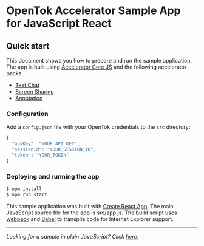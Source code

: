 # OpenTok Accelerator Sample App for JavaScript React

## Quick start

This document shows you how to prepare and run the sample application. The app is built using [Accelerator Core JS](https://github.com/opentok/accelerator-core-js) and the following accelerator packs:

 - [Text Chat](https://www.npmjs.com/package/opentok-text-chat)
 - [Screen Sharing](https://www.npmjs.com/package/opentok-screen-sharing)
 - [Annotation](https://www.npmjs.com/package/opentok-annotation)

### Configuration

Add a `config.json` file with your OpenTok credentials to the `src` directory:
```javascript
{
  "apiKey": "YOUR_API_KEY",
  "sessionId": "YOUR_SESSION_ID",
  "token": "YOUR_TOKEN"
}
```

### Deploying and running the app

```javascript
$ npm install
$ npm run start
```

This sample application was built with
[Create React App](https://github.com/facebookincubator/create-react-app).
The main JavaScript source file for the app is src/app.js. The build script uses
[webpack](https://webpack.js.org/) and [Babel](https://babeljs.io/) to transpile code
for Internet Explorer support.

----------

*Looking for a sample in plain JavaScript? Click [here](https://github.com/opentok/accelerator-core-js/tree/master/vanilla-js-sample-app).*

